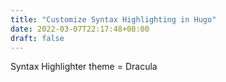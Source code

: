 ```yaml
---
title: "Customize Syntax Highlighting in Hugo"
date: 2022-03-07T22:17:48+08:00
draft: false
---
```


Syntax Highlighter theme = Dracula